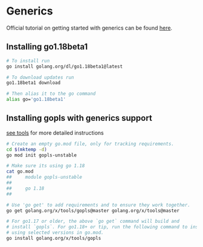 # Generics
Official tutorial on getting started with generics can be found  [here](https://go.dev/doc/tutorial/generics).


##  Installing go1.18beta1

```sh
# To install run
go install golang.org/dl/go1.18beta1@latest

# To download updates run 
go1.18beta1 download

# Then alias it to the go command
alias go='go1.18beta1'
```



## Installing gopls with generics support
[see tools](https://github.com/golang/tools/blob/master/gopls/doc/advanced.md) for more detailed instructions


```sh
# Create an empty go.mod file, only for tracking requirements. 
cd $(mktemp -d)
go mod init gopls-unstable

# Make sure its using go 1.18
cat go.mod
##	   module gopls-unstable
##	   
##	   go 1.18
##	   

# Use 'go get' to add requirements and to ensure they work together.
go get golang.org/x/tools/gopls@master golang.org/x/tools@master

# For go1.17 or older, the above `go get` command will build and
# install `gopls`. For go1.18+ or tip, run the following command to install
# using selected versions in go.mod.
go install golang.org/x/tools/gopls
```

